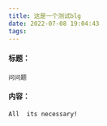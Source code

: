 ```yaml
---
title: 这是一个测试blg
date: 2022-07-08 19:04:43
tags:
---
```


#### 标题：
    问问题

#### 内容：
    All  its necessary!


